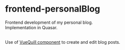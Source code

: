 # frontend-personalBlog
Frontend development of my personal blog.<br>
Implementation in Quasar.<br><br>

Use of [VueQuill component](https://vueup.github.io/vue-quill/) to create and edit blog posts.
